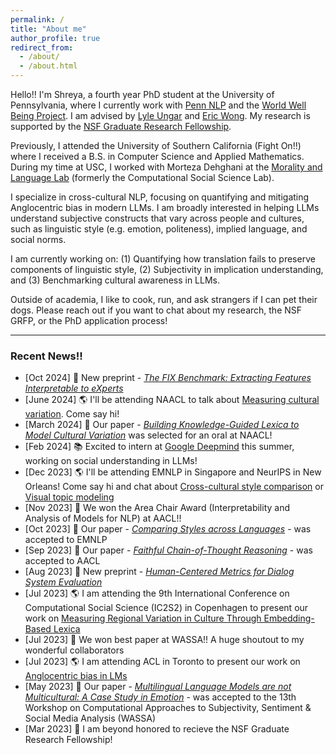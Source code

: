 ```yaml
---
permalink: /
title: "About me"
author_profile: true
redirect_from: 
  - /about/
  - /about.html
---
```


Hello!! I'm Shreya, a fourth year PhD student at the University of Pennsylvania, where I currently work with [Penn NLP](https://nlp.cis.upenn.edu/) and the [World Well Being Project](https://wwbp.org/). I am advised by [Lyle Ungar](https://www.cis.upenn.edu/~ungar/) and [Eric Wong](https://www.cis.upenn.edu/~exwong/). My research is supported by the [NSF Graduate Research Fellowship](https://www.nsfgrfp.org/). 

Previously, I attended the University of Southern California (Fight On!!) where I received a B.S. in Computer Science and Applied Mathematics. During my time at USC, I worked with Morteza Dehghani at the [Morality and Language Lab](https://www.mola-lab.org/) (formerly the Computational Social Science Lab).

I specialize in cross-cultural NLP, focusing on quantifying and mitigating Anglocentric bias in modern LLMs. I am broadly interested in helping LLMs understand subjective constructs that vary across people and cultures, such as linguistic style (e.g. emotion, politeness), implied language, and social norms.

I am currently working on: (1) Quantifying how translation fails to preserve components of linguistic style, (2) Subjectivity in implication understanding, and (3) Benchmarking cultural awareness in LLMs.

Outside of academia, I like to cook, run, and ask strangers if I can pet their dogs. Please reach out if you want to chat about my research, the NSF GRFP, or the PhD application process!


------

### Recent News!!
- [Oct 2024] 📝 New preprint - [*The FIX Benchmark: Extracting Features Interpretable to eXperts*](https://arxiv.org/abs/2409.13684)
- [June 2024] 🌎 I'll be attending NAACL to talk about [Measuring cultural variation](/files/NAACL_slides.pdf). Come say hi!
- [March 2024] 🎉 Our paper - [*Building Knowledge-Guided Lexica to Model Cultural Variation*](https://arxiv.org/abs/2406.11622) was selected for an oral at NAACL!
- [Feb 2024] 📚 Excited to intern at [Google Deepmind](https://deepmind.google/) this summer, working on social understanding in LLMs!
- [Dec 2023] 🌎 I'll be attending EMNLP in Singapore and NeurIPS in New Orleans! Come say hi and chat about [Cross-cultural style comparison](/files/EMNLP_poster.pdf) or [Visual topic modeling](/files/XAI_poster.pdf)
- [Nov 2023] 🎉 We won the Area Chair Award (Interpretability and Analysis of Models for NLP) at AACL!! 
- [Oct 2023] 📝 Our paper - [*Comparing Styles across Languages*](https://arxiv.org/abs/2310.07135) - was accepted to EMNLP
- [Sep 2023] 📝 Our paper - [*Faithful Chain-of-Thought Reasoning*](https://arxiv.org/abs/2301.13379) - was accepted to AACL
- [Aug 2023] 📝 New preprint - [*Human-Centered Metrics for Dialog System Evaluation*](https://arxiv.org/abs/2305.14757)
- [Jul 2023] 🌎 I am attending the 9th International Conference on Computational Social Science (IC2S2) in Copenhagen to present our work on [Measuring Regional Variation in Culture Through Embedding-Based Lexica](/files/IC2S2_2023.pdf)
- [Jul 2023] 🎉 We won best paper at WASSA!! A huge shoutout to my wonderful collaborators 
- [Jul 2023] 🌎 I am attending ACL in Toronto to present our work on [Anglocentric bias in LMs](/files/WASSA_2023.pdf)
- [May 2023] 📝 Our paper - [*Multilingual Language Models are not Multicultural: A Case Study in Emotion*](https://aclanthology.org/2023.wassa-1.19/) - was accepted to the 13th Workshop on Computational Approaches to Subjectivity, Sentiment & Social Media Analysis (WASSA)
- [Mar 2023] 🎉 I am beyond honored to recieve the NSF Graduate Research Fellowship! 

